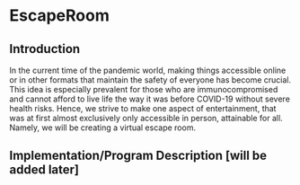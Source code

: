 # EscapeRoom

## Introduction
In the current time of the pandemic world, making things accessible online or in other
formats that maintain the safety of everyone has become crucial. This idea is especially prevalent
for those who are immunocompromised and cannot afford to live life the way it was before
COVID-19 without severe health risks. Hence, we strive to make one aspect of entertainment,
that was at first almost exclusively only accessible in person, attainable for all. Namely, we will
be creating a virtual escape room. 

## Implementation/Program Description [will be added later]
